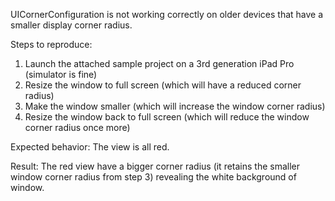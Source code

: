 UICornerConfiguration is not working correctly on older devices that have a smaller display corner radius.

Steps to reproduce:
1. Launch the attached sample project on a 3rd generation iPad Pro (simulator is fine)
2. Resize the window to full screen (which will have a reduced corner radius)
3. Make the window smaller (which will increase the window corner radius)
4. Resize the window back to full screen (which will reduce the window corner radius once more)

Expected behavior:
The view is all red.

Result:
The red view have a bigger corner radius (it retains the smaller window corner radius from step 3) revealing the white background of window.